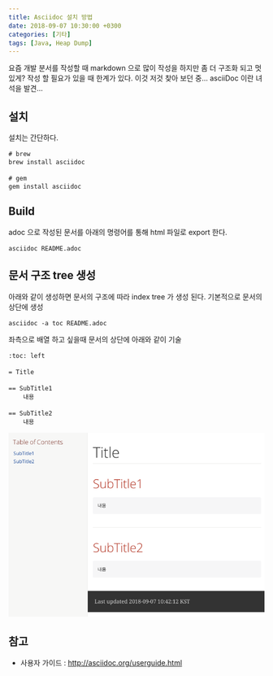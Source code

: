 ```yaml
---
title: Asciidoc 설치 방법
date: 2018-09-07 10:30:00 +0300
categories: [기타]
tags: [Java, Heap Dump]
---
```


요즘 개발 분서를 작성할 때 markdown 으로 많이 작성을 하지만 좀 더 구조화 되고 멋있게? 작성 할 필요가 있을 때
한계가 있다. 이것 저것 찾아 보던 중... 
asciiDoc 이란 녀석을 발견...

## 설치
설치는 간단하다.
```shell
# brew
brew install asciidoc

# gem
gem install asciidoc
```

## Build
adoc 으로 작성된 문서를 아래의 명령어를 통해 html 파일로 export 한다.
```shell
asciidoc README.adoc    
```

## 문서 구조 tree 생성
아래와 같이 생성하면 문서의 구조에 따라 index tree 가 생성 된다. 기본적으로 문서의 상단에 생성
```shell
asciidoc -a toc README.adoc
```
좌측으로 배열 하고 싶을때 문서의 상단에 아래와 같이 기술
```
:toc: left

= Title

== SubTitle1
    내용

== SubTitle2
    내용
```
![](/assets/images/asciidoc-screenshot.png)


## 참고
- 사용자 가이드 : http://asciidoc.org/userguide.html